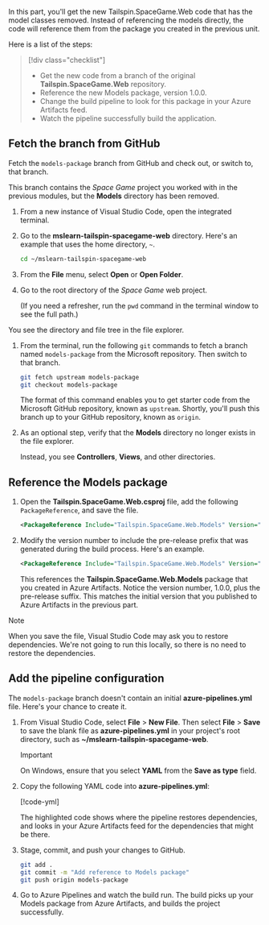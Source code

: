 In this part, you'll get the new Tailspin.SpaceGame.Web code that has the model classes removed. Instead of referencing the models directly, the code will reference them from the package you created in the previous unit. 

Here is a list of the steps:

> [!div class="checklist"]
> * Get the new code from a branch of the original **Tailspin.SpaceGame.Web** repository.
> * Reference the new Models package, version 1.0.0.
> * Change the build pipeline to look for this package in your Azure Artifacts feed.
> * Watch the pipeline successfully build the application.

## Fetch the branch from GitHub

Fetch the `models-package` branch from GitHub and check out, or switch to, that branch.

This branch contains the _Space Game_ project you worked with in the previous modules, but the **Models** directory has been removed.

1. From a new instance of Visual Studio Code, open the integrated terminal.

1. Go to the **mslearn-tailspin-spacegame-web** directory. Here's an example that uses the home directory, `~`.

    ```bash
    cd ~/mslearn-tailspin-spacegame-web
    ```

1. From the **File** menu, select **Open** or **Open Folder**.
1. Go to the root directory of the _Space Game_ web project.

    (If you need a refresher, run the `pwd` command in the terminal window to see the full path.)

You see the directory and file tree in the file explorer.

1. From the terminal, run the following `git` commands to fetch a branch named `models-package` from the Microsoft repository. Then switch to that branch.

    ```bash
    git fetch upstream models-package
    git checkout models-package
    ```

    The format of this command enables you to get starter code from the Microsoft GitHub repository, known as `upstream`. Shortly, you'll push this branch up to your GitHub repository, known as `origin`.
1. As an optional step, verify that the **Models** directory no longer exists in the file explorer.

    Instead, you see **Controllers**, **Views**, and other directories.

## Reference the Models package

1. Open the **Tailspin.SpaceGame.Web.csproj** file, add the following `PackageReference`, and save the file.

    ```xml
    <PackageReference Include="Tailspin.SpaceGame.Web.Models" Version="1.0.0" />
    ```

1. Modify the version number to include the pre-release prefix that was generated during the build process. Here's an example.

    ```xml
    <PackageReference Include="Tailspin.SpaceGame.Web.Models" Version="1.0.0-CI-20190621-042647" />
    ```

    This references the **Tailspin.SpaceGame.Web.Models** package that you created in Azure Artifacts. Notice the version number, 1.0.0, plus the pre-release suffix. This matches the initial version that you published to Azure Artifacts in the previous part.

> [!NOTE]
> When you save the file, Visual Studio Code may ask you to restore dependencies. We're not going to run this locally, so there is no need to restore the dependencies. 

## Add the pipeline configuration

The `models-package` branch doesn't contain an initial **azure-pipelines.yml** file. Here's your chance to create it.

1. From Visual Studio Code, select **File** > **New File**. Then select **File** > **Save** to save the blank file as **azure-pipelines.yml** in your project's root directory, such as **~/mslearn-tailspin-spacegame-web**.

    > [!IMPORTANT]
    > On Windows, ensure that you select **YAML** from the **Save as type** field.

1. Copy the following YAML code into **azure-pipelines.yml**:

    [!code-yml[](code/6-azure-pipelines-yaml.yml?highlight=36-42)]

    The highlighted code shows where the pipeline restores dependencies, and looks in your Azure Artifacts feed for the dependencies that might be there.

1. Stage, commit, and push your changes to GitHub.

    ```bash
    git add .
    git commit -m "Add reference to Models package"
    git push origin models-package
    ```

1. Go to Azure Pipelines and watch the build run. The build picks up your Models package from Azure Artifacts, and builds the project successfully.